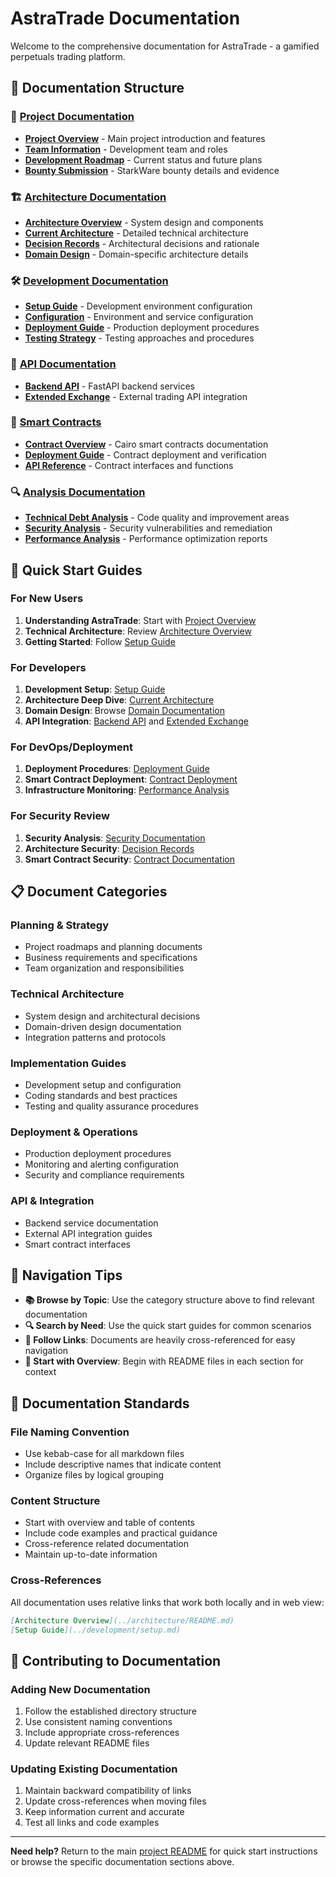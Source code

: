 # AstraTrade Documentation

Welcome to the comprehensive documentation for AstraTrade - a gamified perpetuals trading platform.

## 📁 Documentation Structure

### 🎯 [Project Documentation](project/)
- **[Project Overview](project/README.md)** - Main project introduction and features
- **[Team Information](project/team.md)** - Development team and roles
- **[Development Roadmap](project/roadmap.md)** - Current status and future plans
- **[Bounty Submission](project/bounty-submission.md)** - StarkWare bounty details and evidence

### 🏗️ [Architecture Documentation](architecture/)
- **[Architecture Overview](architecture/README.md)** - System design and components
- **[Current Architecture](architecture/current-architecture.md)** - Detailed technical architecture
- **[Decision Records](architecture/decision-records.md)** - Architectural decisions and rationale
- **[Domain Design](architecture/domain-design/)** - Domain-specific architecture details

### 🛠️ [Development Documentation](development/)
- **[Setup Guide](development/setup.md)** - Development environment configuration
- **[Configuration](development/configuration.md)** - Environment and service configuration
- **[Deployment Guide](development/deployment.md)** - Production deployment procedures
- **[Testing Strategy](development/testing.md)** - Testing approaches and procedures

### 📡 [API Documentation](api/)
- **[Backend API](api/backend-api.md)** - FastAPI backend services
- **[Extended Exchange](api/extended-exchange.md)** - External trading API integration

### 🔗 [Smart Contracts](smart-contracts/)
- **[Contract Overview](smart-contracts/README.md)** - Cairo smart contracts documentation
- **[Deployment Guide](smart-contracts/deployment.md)** - Contract deployment and verification
- **[API Reference](smart-contracts/api-reference.md)** - Contract interfaces and functions

### 🔍 [Analysis Documentation](analysis/)
- **[Technical Debt Analysis](analysis/technical-debt.md)** - Code quality and improvement areas
- **[Security Analysis](analysis/security/)** - Security vulnerabilities and remediation
- **[Performance Analysis](analysis/performance/)** - Performance optimization reports

## 🚀 Quick Start Guides

### For New Users
1. **Understanding AstraTrade**: Start with [Project Overview](project/README.md)
2. **Technical Architecture**: Review [Architecture Overview](architecture/README.md)
3. **Getting Started**: Follow [Setup Guide](development/setup.md)

### For Developers
1. **Development Setup**: [Setup Guide](development/setup.md)
2. **Architecture Deep Dive**: [Current Architecture](architecture/current-architecture.md)
3. **Domain Design**: Browse [Domain Documentation](architecture/domain-design/)
4. **API Integration**: [Backend API](api/backend-api.md) and [Extended Exchange](api/extended-exchange.md)

### For DevOps/Deployment
1. **Deployment Procedures**: [Deployment Guide](development/deployment.md)
2. **Smart Contract Deployment**: [Contract Deployment](smart-contracts/deployment.md)
3. **Infrastructure Monitoring**: [Performance Analysis](analysis/performance/)

### For Security Review
1. **Security Analysis**: [Security Documentation](analysis/security/)
2. **Architecture Security**: [Decision Records](architecture/decision-records.md)
3. **Smart Contract Security**: [Contract Documentation](smart-contracts/README.md)

## 📋 Document Categories

### **Planning & Strategy**
- Project roadmaps and planning documents
- Business requirements and specifications
- Team organization and responsibilities

### **Technical Architecture**
- System design and architectural decisions
- Domain-driven design documentation
- Integration patterns and protocols

### **Implementation Guides**
- Development setup and configuration
- Coding standards and best practices
- Testing and quality assurance procedures

### **Deployment & Operations**
- Production deployment procedures
- Monitoring and alerting configuration
- Security and compliance requirements

### **API & Integration**
- Backend service documentation
- External API integration guides
- Smart contract interfaces

## 🎯 Navigation Tips

- **📚 Browse by Topic**: Use the category structure above to find relevant documentation
- **🔍 Search by Need**: Use the quick start guides for common scenarios
- **🔗 Follow Links**: Documents are heavily cross-referenced for easy navigation
- **📖 Start with Overview**: Begin with README files in each section for context

## 📝 Documentation Standards

### File Naming Convention
- Use kebab-case for all markdown files
- Include descriptive names that indicate content
- Organize files by logical grouping

### Content Structure
- Start with overview and table of contents
- Include code examples and practical guidance
- Cross-reference related documentation
- Maintain up-to-date information

### Cross-References
All documentation uses relative links that work both locally and in web view:
```markdown
[Architecture Overview](../architecture/README.md)
[Setup Guide](../development/setup.md)
```

## 🤝 Contributing to Documentation

### Adding New Documentation
1. Follow the established directory structure
2. Use consistent naming conventions
3. Include appropriate cross-references
4. Update relevant README files

### Updating Existing Documentation
1. Maintain backward compatibility of links
2. Update cross-references when moving files
3. Keep information current and accurate
4. Test all links and code examples

---

**Need help?** Return to the main [project README](../README.md) for quick start instructions or browse the specific documentation sections above.